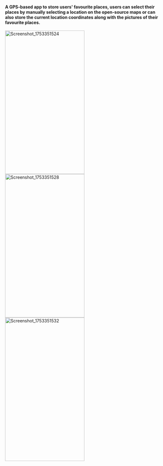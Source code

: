 #### A GPS-based app to store users' favourite places, users can select their places by manually selecting a location on the open-source maps or can also store the current location coordinates along with the pictures of their favourite places.

<img width="260" height="470" alt="Screenshot_1753351524" src="https://github.com/user-attachments/assets/603149f1-5c97-4fd6-bdd4-93617d461bf6" />

<img width="260" height="470" alt="Screenshot_1753351528" src="https://github.com/user-attachments/assets/02c6c0a0-1675-4fb1-85f5-4623814f7cd6" />

<img width="260" height="470" alt="Screenshot_1753351532" src="https://github.com/user-attachments/assets/6732d138-162c-414a-95ed-466a0e21df97" />




